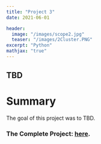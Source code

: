 ```yaml
---
title: "Project 3"
date: 2021-06-01

header:
  image: "/images/scope2.jpg"
  teaser: "/images/2Cluster.PNG"
excerpt: "Python"
mathjax: "true"
---
```


## TBD

# Summary

The goal of this project was to TBD. 


### The Complete Project: [here](https://github.com/MaryDonovanMartello/).
